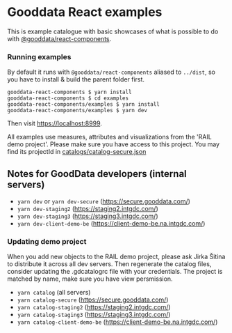 # Gooddata React examples

This is example catalogue with basic showcases of what is possible to do with [@gooddata/react-components](https://github.com/gooddata/gooddata-react-components).

### Running examples

By default it runs with `@gooddata/react-components` aliased to `../dist`, 
so you have to install & build the parent folder first.

```
gooddata-react-components $ yarn install
gooddata-react-components $ cd examples
gooddata-react-components/examples $ yarn install
gooddata-react-components/examples $ yarn dev
```
Then visit [https://localhost:8999](https://localhost:8999).

All examples use measures, attributes and visualizations from the 'RAIL demo project'. 
Please make sure you have access to this project. You may find its projectId in [catalogs/catalog-secure.json](catalogs/catalog-secure.json)


## Notes for GoodData developers (internal servers)

* `yarn dev` or `yarn dev-secure` (https://secure.gooddata.com/)
* `yarn dev-staging2` (https://staging2.intgdc.com/)
* `yarn dev-staging3` (https://staging3.intgdc.com/)
* `yarn dev-client-demo-be` (https://client-demo-be.na.intgdc.com/)

### Updating demo project

When you add new objects to the RAIL demo project, please ask Jirka Šitina to distribute it across all dev servers.
Then regenerate the catalog files, consider updating the .gdcatalogrc file with your credentials.
The project is matched by name, make sure you have view persmission.

* `yarn catalog` (all servers)
* `yarn catalog-secure` (https://secure.gooddata.com/)
* `yarn catalog-staging2` (https://staging2.intgdc.com/)
* `yarn catalog-staging3` (https://staging3.intgdc.com/)
* `yarn catalog-client-demo-be` (https://client-demo-be.na.intgdc.com/)
